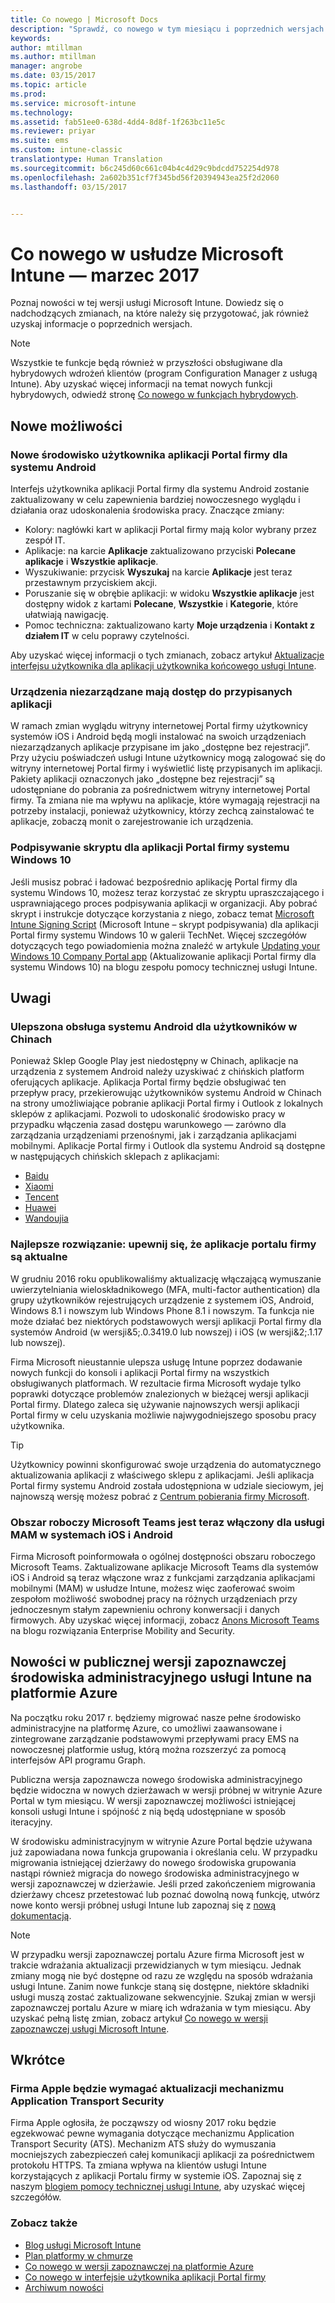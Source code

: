 ```yaml
---
title: Co nowego | Microsoft Docs
description: "Sprawdź, co nowego w tym miesiącu i poprzednich wersjach usługi Microsoft Intune"
keywords: 
author: mtillman
ms.author: mtillman
manager: angrobe
ms.date: 03/15/2017
ms.topic: article
ms.prod: 
ms.service: microsoft-intune
ms.technology: 
ms.assetid: fab51ee0-638d-4dd4-8d8f-1f263bc11e5c
ms.reviewer: priyar
ms.suite: ems
ms.custom: intune-classic
translationtype: Human Translation
ms.sourcegitcommit: b6c245d60c661c04b4c4d29c9bdcdd752254d978
ms.openlocfilehash: 2a602b351cf7f345bd56f20394943ea25f2d2060
ms.lasthandoff: 03/15/2017


---
```

# <a name="whats-new-in-microsoft-intune---march-2017"></a>Co nowego w usłudze Microsoft Intune — marzec 2017
Poznaj nowości w tej wersji usługi Microsoft Intune. Dowiedz się o nadchodzących zmianach, na które należy się przygotować, jak również uzyskaj informacje o poprzednich wersjach.

> [!Note]
> Wszystkie te funkcje będą również w przyszłości obsługiwane dla hybrydowych wdrożeń klientów (program Configuration Manager z usługą Intune). Aby uzyskać więcej informacji na temat nowych funkcji hybrydowych, odwiedź stronę [Co nowego w funkcjach hybrydowych](https://docs.microsoft.com/sccm/mdm/understand/whats-new-in-hybrid-mobile-device-management).

## <a name="new-capabilities"></a>Nowe możliwości

### <a name="new-user-experience-for-the-company-portal-app-for-android---621622--"></a>Nowe środowisko użytkownika aplikacji Portal firmy dla systemu Android <!--621622-->

Interfejs użytkownika aplikacji Portal firmy dla systemu Android zostanie zaktualizowany w celu zapewnienia bardziej nowoczesnego wyglądu i działania oraz udoskonalenia środowiska pracy. Znaczące zmiany:

- Kolory: nagłówki kart w aplikacji Portal firmy mają kolor wybrany przez zespół IT.
- Aplikacje: na karcie **Aplikacje** zaktualizowano przyciski **Polecane aplikacje** i **Wszystkie aplikacje**.
- Wyszukiwanie: przycisk **Wyszukaj** na karcie **Aplikacje** jest teraz przestawnym przyciskiem akcji.
- Poruszanie się w obrębie aplikacji: w widoku **Wszystkie aplikacje** jest dostępny widok z kartami **Polecane**, **Wszystkie** i **Kategorie**, które ułatwiają nawigację.
- Pomoc techniczna: zaktualizowano karty **Moje urządzenia** i **Kontakt z działem IT** w celu poprawy czytelności.

Aby uzyskać więcej informacji o tych zmianach, zobacz artykuł [Aktualizacje interfejsu użytkownika dla aplikacji użytkownika końcowego usługi Intune](whats-new-in-intune-app-ui.md).

### <a name="non-managed-devices-can-access-assigned-apps---664691--"></a>Urządzenia niezarządzane mają dostęp do przypisanych aplikacji <!--664691-->

W ramach zmian wyglądu witryny internetowej Portal firmy użytkownicy systemów iOS i Android będą mogli instalować na swoich urządzeniach niezarządzanych aplikacje przypisane im jako „dostępne bez rejestracji”. Przy użyciu poświadczeń usługi Intune użytkownicy mogą zalogować się do witryny internetowej Portal firmy i wyświetlić listę przypisanych im aplikacji. Pakiety aplikacji oznaczonych jako „dostępne bez rejestracji” są udostępniane do pobrania za pośrednictwem witryny internetowej Portal firmy. Ta zmiana nie ma wpływu na aplikacje, które wymagają rejestracji na potrzeby instalacji, ponieważ użytkownicy, którzy zechcą zainstalować te aplikacje, zobaczą monit o zarejestrowanie ich urządzenia.

### <a name="signing-script-for-windows-10-company-portal---941642--"></a>Podpisywanie skryptu dla aplikacji Portal firmy systemu Windows 10<!--941642-->

Jeśli musisz pobrać i ładować bezpośrednio aplikację Portal firmy dla systemu Windows 10, możesz teraz korzystać ze skryptu upraszczającego i usprawniającego proces podpisywania aplikacji w organizacji.   Aby pobrać skrypt i instrukcje dotyczące korzystania z niego, zobacz temat [Microsoft Intune Signing Script](https://aka.ms/win10cpscript) (Microsoft Intune – skrypt podpisywania) dla aplikacji Portal firmy systemu Windows 10 w galerii TechNet. Więcej szczegółów dotyczących tego powiadomienia można znaleźć w artykule [Updating your Windows 10 Company Portal app](https://blogs.technet.microsoft.com/intunesupport/2017/03/13/updating-your-windows-10-company-portal-app/) (Aktualizowanie aplikacji Portal firmy dla systemu Windows 10) na blogu zespołu pomocy technicznej usługi Intune.


## <a name="notices"></a>Uwagi

### <a name="improved-support-for-android-users-based-in-china---720444--"></a>Ulepszona obsługa systemu Android dla użytkowników w Chinach <!--720444-->

Ponieważ Sklep Google Play jest niedostępny w Chinach, aplikacje na urządzenia z systemem Android należy uzyskiwać z chińskich platform oferujących aplikacje. Aplikacja Portal firmy będzie obsługiwać ten przepływ pracy, przekierowując użytkowników systemu Android w Chinach na strony umożliwiające pobranie aplikacji Portal firmy i Outlook z lokalnych sklepów z aplikacjami. Pozwoli to udoskonalić środowisko pracy w przypadku włączenia zasad dostępu warunkowego — zarówno dla zarządzania urządzeniami przenośnymi, jak i zarządzania aplikacjami mobilnymi. Aplikacje Portal firmy i Outlook dla systemu Android są dostępne w następujących chińskich sklepach z aplikacjami:

- [Baidu](https://go.microsoft.com/fwlink/?linkid=836946)
- [Xiaomi](https://go.microsoft.com/fwlink/?linkid=836947)
- [Tencent](https://go.microsoft.com/fwlink/?linkid=836949)
- [Huawei](https://go.microsoft.com/fwlink/?linkid=836948)
- [Wandoujia](https://go.microsoft.com/fwlink/?linkid=836950)

### <a name="best-practice-make-sure-your-company-portal-apps-are-up-to-date---879465--"></a>Najlepsze rozwiązanie: upewnij się, że aplikacje portalu firmy są aktualne<!--879465-->

W grudniu 2016 roku opublikowaliśmy aktualizację włączającą wymuszanie uwierzytelniania wieloskładnikowego (MFA, multi-factor authentication) dla grupy użytkowników rejestrujących urządzenie z systemem iOS, Android, Windows 8.1 i nowszym lub Windows Phone 8.1 i nowszym. Ta funkcja nie może działać bez niektórych podstawowych wersji aplikacji Portal firmy dla systemów Android (w wersji&5;.0.3419.0 lub nowszej) i iOS (w wersji&2;.1.17 lub nowszej).

Firma Microsoft nieustannie ulepsza usługę Intune poprzez dodawanie nowych funkcji do konsoli i aplikacji Portal firmy na wszystkich obsługiwanych platformach. W rezultacie firma Microsoft wydaje tylko poprawki dotyczące problemów znalezionych w bieżącej wersji aplikacji Portal firmy. Dlatego zaleca się używanie najnowszych wersji aplikacji Portal firmy w celu uzyskania możliwie najwygodniejszego sposobu pracy użytkownika.

>[!Tip]
> Użytkownicy powinni skonfigurować swoje urządzenia do automatycznego aktualizowania aplikacji z właściwego sklepu z aplikacjami. Jeśli aplikacja Portal firmy systemu Android została udostępniona w udziale sieciowym, jej najnowszą wersję możesz pobrać z [Centrum pobierania firmy Microsoft](https://www.microsoft.com/download/details.aspx?id=49140).

### <a name="microsoft-teams-is-now-enabled-for-mam-on-ios-and-android"></a>Obszar roboczy Microsoft Teams jest teraz włączony dla usługi MAM w systemach iOS i Android

Firma Microsoft poinformowała o ogólnej dostępności obszaru roboczego Microsoft Teams. Zaktualizowane aplikacje Microsoft Teams dla systemów iOS i Android są teraz włączone wraz z funkcjami zarządzania aplikacjami mobilnymi (MAM) w usłudze Intune, możesz więc zaoferować swoim zespołom możliwość swobodnej pracy na różnych urządzeniach przy jednoczesnym stałym zapewnieniu ochrony konwersacji i danych firmowych. Aby uzyskać więcej informacji, zobacz [Anons Microsoft Teams](https://blogs.technet.microsoft.com/enterprisemobility/2017/03/14/microsoft-teams-is-now-generally-available-and-mam-enabled-on-ios-and-android/) na blogu rozwiązania Enterprise Mobility and Security.


## <a name="whats-new-in-the-public-preview-of-the-intune-admin-experience-on-azure---736542--"></a>Nowości w publicznej wersji zapoznawczej środowiska administracyjnego usługi Intune na platformie Azure <!--736542-->

Na początku roku 2017 r. będziemy migrować nasze pełne środowisko administracyjne na platformę Azure, co umożliwi zaawansowane i zintegrowane zarządzanie podstawowymi przepływami pracy EMS na nowoczesnej platformie usług, którą można rozszerzyć za pomocą interfejsów API programu Graph.

Publiczna wersja zapoznawcza nowego środowiska administracyjnego będzie widoczna w nowych dzierżawach w wersji próbnej w witrynie Azure Portal w tym miesiącu. W wersji zapoznawczej możliwości istniejącej konsoli usługi Intune i spójność z nią będą udostępniane w sposób iteracyjny.

W środowisku administracyjnym w witrynie Azure Portal będzie używana już zapowiadana nowa funkcja grupowania i określania celu. W przypadku migrowania istniejącej dzierżawy do nowego środowiska grupowania nastąpi również migracja do nowego środowiska administracyjnego w wersji zapoznawczej w dzierżawie. Jeśli przed zakończeniem migrowania dzierżawy chcesz przetestować lub poznać dowolną nową funkcję, utwórz nowe konto wersji próbnej usługi Intune lub zapoznaj się z [nową dokumentacją](https://docs.microsoft.com/intune-azure/introduction/whats-new).

> [!Note]
> W przypadku wersji zapoznawczej portalu Azure firma Microsoft jest w trakcie wdrażania aktualizacji przewidzianych w tym miesiącu. Jednak zmiany mogą nie być dostępne od razu ze względu na sposób wdrażania usługi Intune.  Zanim nowe funkcje staną się dostępne, niektóre składniki usługi muszą zostać zaktualizowane sekwencyjnie. Szukaj zmian w wersji zapoznawczej portalu Azure w miarę ich wdrażania w tym miesiącu. Aby uzyskać pełną listę zmian, zobacz artykuł [Co nowego w wersji zapoznawczej usługi Microsoft Intune](/intune-azure/introduction/whats-new).

## <a name="whats-coming"></a>Wkrótce

### <a name="apple-to-require-updates-for-application-transport-security---748318--"></a>Firma Apple będzie wymagać aktualizacji mechanizmu Application Transport Security <!--748318-->

Firma Apple ogłosiła, że począwszy od wiosny 2017 roku będzie egzekwować pewne wymagania dotyczące mechanizmu Application Transport Security (ATS). Mechanizm ATS służy do wymuszania mocniejszych zabezpieczeń całej komunikacji aplikacji za pośrednictwem protokołu HTTPS. Ta zmiana wpływa na klientów usługi Intune korzystających z aplikacji Portalu firmy w systemie iOS. Zapoznaj się z naszym [blogiem pomocy technicznej usługi Intune](https://aka.ms/compportalats), aby uzyskać więcej szczegółów.

### <a name="see-also"></a>Zobacz także
* [Blog usługi Microsoft Intune](http://go.microsoft.com/fwlink/?LinkID=273882)
* [Plan platformy w chmurze](http://www.microsoft.com/en-us/server-cloud/roadmap/Indevelopment.aspx?TabIndex=0&dropValue=Intune)
* [Co nowego w wersji zapoznawczej na platformie Azure](https://docs.microsoft.com/intune-azure/introduction/whats-new)
* [Co nowego w interfejsie użytkownika aplikacji Portal firmy](https://docs.microsoft.com/intune/whats-new/whats-new-in-company-portal-ui)
* [Archiwum nowości](whats-new-archive.md)

